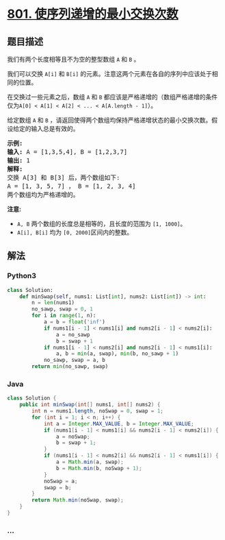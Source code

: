 # [801. 使序列递增的最小交换次数](https://leetcode-cn.com/problems/minimum-swaps-to-make-sequences-increasing)



## 题目描述

<!-- 这里写题目描述 -->

<p>我们有两个长度相等且不为空的整型数组&nbsp;<code>A</code>&nbsp;和&nbsp;<code>B</code>&nbsp;。</p>

<p>我们可以交换&nbsp;<code>A[i]</code>&nbsp;和&nbsp;<code>B[i]</code>&nbsp;的元素。注意这两个元素在各自的序列中应该处于相同的位置。</p>

<p>在交换过一些元素之后，数组&nbsp;<code>A</code>&nbsp;和&nbsp;<code>B</code>&nbsp;都应该是严格递增的（数组严格递增的条件仅为<code>A[0] &lt; A[1] &lt; A[2] &lt; ... &lt; A[A.length - 1]</code>）。</p>

<p>给定数组&nbsp;<code>A</code>&nbsp;和&nbsp;<code>B</code>&nbsp;，请返回使得两个数组均保持严格递增状态的最小交换次数。假设给定的输入总是有效的。</p>

<pre>
<strong>示例:</strong>
<strong>输入:</strong> A = [1,3,5,4], B = [1,2,3,7]
<strong>输出:</strong> 1
<strong>解释: </strong>
交换 A[3] 和 B[3] 后，两个数组如下:
A = [1, 3, 5, 7] ， B = [1, 2, 3, 4]
两个数组均为严格递增的。</pre>

<p><strong>注意:</strong></p>

<ul>
	<li><code>A, B</code>&nbsp;两个数组的长度总是相等的，且长度的范围为&nbsp;<code>[1, 1000]</code>。</li>
	<li><code>A[i], B[i]</code>&nbsp;均为&nbsp;<code>[0, 2000]</code>区间内的整数。</li>
</ul>


## 解法

<!-- 这里可写通用的实现逻辑 -->

<!-- tabs:start -->

### **Python3**

<!-- 这里可写当前语言的特殊实现逻辑 -->

```python
class Solution:
    def minSwap(self, nums1: List[int], nums2: List[int]) -> int:
        n = len(nums1)
        no_sawp, swap = 0, 1
        for i in range(1, n):
            a = b = float('inf')
            if nums1[i - 1] < nums1[i] and nums2[i - 1] < nums2[i]:
                a = no_sawp
                b = swap + 1
            if nums1[i - 1] < nums2[i] and nums2[i - 1] < nums1[i]:
                a, b = min(a, swap), min(b, no_sawp + 1)
            no_sawp, swap = a, b
        return min(no_sawp, swap)
```

### **Java**

<!-- 这里可写当前语言的特殊实现逻辑 -->

```java
class Solution {
    public int minSwap(int[] nums1, int[] nums2) {
        int n = nums1.length, noSwap = 0, swap = 1;
        for (int i = 1; i < n; i++) {
            int a = Integer.MAX_VALUE, b = Integer.MAX_VALUE;
            if (nums1[i - 1] < nums1[i] && nums2[i - 1] < nums2[i]) {
                a = noSwap;
                b = swap + 1;
            }
            if (nums1[i - 1] < nums2[i] && nums2[i - 1] < nums1[i]) {
                a = Math.min(a, swap);
                b = Math.min(b, noSwap + 1);
            }
            noSwap = a;
            swap = b;
        }
        return Math.min(noSwap, swap);
    }
}
```

### **...**

```

```

<!-- tabs:end -->
